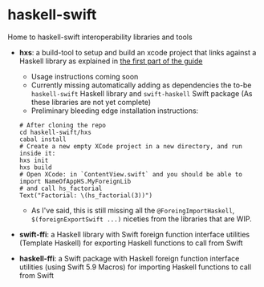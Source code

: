 # haskell-swift

Home to haskell-swift interoperability libraries and tools

- **hxs**: a build-tool to setup and build an xcode project that links against a
    Haskell library as explained in [the first part of the guide](https://alt-romes.github.io/posts/2023-11-10-creating-a-macos-app-with-haskell-and-swift.html)
    - Usage instructions coming soon
    - Currently missing automatically adding as dependencies the to-be
        `haskell-swift` Haskell library and `swift-haskell` Swift package
        (As these libraries are not yet complete)
    - Preliminary bleeding edge installation instructions:
    ```
    # After cloning the repo
    cd haskell-swift/hxs
    cabal install
    # Create a new empty XCode project in a new directory, and run inside it:
    hxs init
    hxs build
    # Open XCode: in `ContentView.swift` and you should be able to
    import NameOfAppHS.MyForeignLib
    # and call hs_factorial
    Text("Factorial: \(hs_factorial(3))")
    ```
    - As I've said, this is still missing all the `@ForeingImportHaskell`,
        `$(foreignExportSwift ...)` niceties from the libraries that are WIP.

- **swift-ffi**: a Haskell library with Swift foreign function interface
    utilities (Template Haskell) for exporting Haskell functions to call from Swift

- **haskell-ffi**: a Swift package with Haskell foreign function interface utilities
    (using Swift 5.9 Macros) for importing Haskell functions to call from Swift


